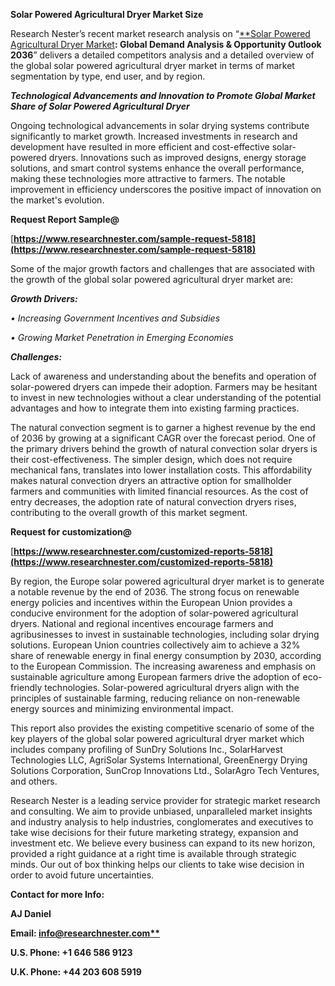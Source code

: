 ﻿**Solar Powered Agricultural Dryer Market Size** 

Research Nester’s recent market research analysis on “[**Solar Powered Agricultural Dryer Market](https://www.researchnester.com/reports/solar-powered-agricultural-dryer-market/5818)**: Global Demand Analysis & Opportunity Outlook 2036**” delivers a detailed competitors analysis and a detailed overview of the global solar powered agricultural dryer market in terms of market segmentation by type, end user, and by region. 

***Technological Advancements and Innovation to Promote Global Market Share of Solar Powered Agricultural Dryer***

Ongoing technological advancements in solar drying systems contribute significantly to market growth. Increased investments in research and development have resulted in more efficient and cost-effective solar-powered dryers. Innovations such as improved designs, energy storage solutions, and smart control systems enhance the overall performance, making these technologies more attractive to farmers. The notable improvement in efficiency underscores the positive impact of innovation on the market's evolution.

**Request Report Sample@**

[**https://www.researchnester.com/sample-request-5818](https://www.researchnester.com/sample-request-5818)** 

Some of the major growth factors and challenges that are associated with the growth of the global solar powered agricultural dryer market are:

***Growth Drivers:***

*•	Increasing Government Incentives and Subsidies*

*•	Growing Market Penetration in Emerging Economies* 

***Challenges:***

Lack of awareness and understanding about the benefits and operation of solar-powered dryers can impede their adoption. Farmers may be hesitant to invest in new technologies without a clear understanding of the potential advantages and how to integrate them into existing farming practices.

<a name="_hlk147244479"></a>The natural convection segment is to garner a highest revenue by the end of 2036 by growing at a significant CAGR over the forecast period. One of the primary drivers behind the growth of natural convection solar dryers is their cost-effectiveness. The simpler design, which does not require mechanical fans, translates into lower installation costs. This affordability makes natural convection dryers an attractive option for smallholder farmers and communities with limited financial resources. As the cost of entry decreases, the adoption rate of natural convection dryers rises, contributing to the overall growth of this market segment.

**Request for customization@**

[**https://www.researchnester.com/customized-reports-5818](https://www.researchnester.com/customized-reports-5818)** 

<a name="_hlk147244557"></a>By region, the Europe solar powered agricultural dryer market is to generate <a name="_hlk140522455"></a>a notable revenue by the end of 2036. The strong focus on renewable energy policies and incentives within the European Union provides a conducive environment for the adoption of solar-powered agricultural dryers. National and regional incentives encourage farmers and agribusinesses to invest in sustainable technologies, including solar drying solutions. European Union countries collectively aim to achieve a 32% share of renewable energy in final energy consumption by 2030, according to the European Commission. The increasing awareness and emphasis on sustainable agriculture among European farmers drive the adoption of eco-friendly technologies. Solar-powered agricultural dryers align with the principles of sustainable farming, reducing reliance on non-renewable energy sources and minimizing environmental impact.

<a name="_hlk147244718"></a>This report also provides the existing competitive scenario of some of the key players of the global solar powered agricultural dryer market which includes company profiling of SunDry Solutions Inc., SolarHarvest Technologies LLC, AgriSolar Systems International, GreenEnergy Drying Solutions Corporation, SunCrop Innovations Ltd., SolarAgro Tech Ventures, and others.      

Research Nester is a leading service provider for strategic market research and consulting. We aim to provide unbiased, unparalleled market insights and industry analysis to help industries, conglomerates and executives to take wise decisions for their future marketing strategy, expansion and investment etc. We believe every business can expand to its new horizon, provided a right guidance at a right time is available through strategic minds. Our out of box thinking helps our clients to take wise decision in order to avoid future uncertainties.

**Contact for more Info:**

**AJ Daniel**

**Email: [info@researchnester.com**](mailto:info@researchnester.com)**

**U.S. Phone: +1 646 586 9123** 

**U.K. Phone: +44 203 608 5919**


